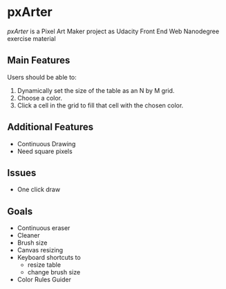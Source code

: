 # pxArter
 *pxArter* is a Pixel Art Maker project as Udacity Front End Web Nanodegree exercise material

## Main Features
Users should be able to:
  1. Dynamically set the size of the table as an N by M grid.
  2. Choose a color.
  3. Click a cell in the grid to fill that cell with the chosen color.

## Additional Features
 - Continuous Drawing
 - Need square pixels

## Issues
 - One click draw

## Goals
 - Continuous eraser
 - Cleaner
 - Brush size
 - Canvas resizing
 - Keyboard shortcuts to
    -  resize table
    -  change brush size
 - Color Rules Guider
